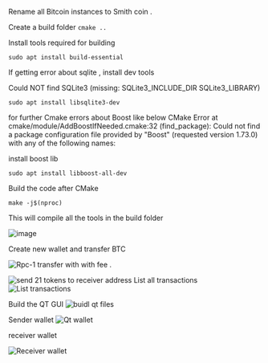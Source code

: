 Rename all Bitcoin instances to Smith coin . 

Create a build folder 
```cmake ..```

Install tools required for building

```sudo apt install build-essential  ```

If getting error about sqlite , install dev tools 

 Could NOT find SQLite3 (missing: SQLite3_INCLUDE_DIR SQLite3_LIBRARY)
 
```sudo apt install libsqlite3-dev```

for further Cmake errors about Boost like below
CMake Error at cmake/module/AddBoostIfNeeded.cmake:32 (find_package):
  Could not find a package configuration file provided by "Boost" (requested
  version 1.73.0) with any of the following names:
  
install boost lib

```sudo apt install libboost-all-dev ```

Build the code after CMake 

```make -j$(nproc)```

This will compile all the tools in the build folder 

![image](https://github.com/user-attachments/assets/30c1be8c-4be5-43aa-9f57-f72d2e563fb7)

Create new wallet and transfer BTC 



![Rpc-1](https://github.com/user-attachments/assets/bd02f3a9-aca4-4058-b87a-4c16bac449e2)
transfer with with fee . 


![send 21 tokens to receiver address](https://github.com/user-attachments/assets/bfe82fdd-b03b-46fc-af05-34b66438658b)
List all transactions 
![List transactions](https://github.com/user-attachments/assets/aada24c0-1bb6-4c4c-b785-420190505ac2)

Build the QT GUI
 ![buidl qt files](https://github.com/user-attachments/assets/1ab867d5-8878-4416-9091-f9e0943d6390)

Sender wallet 
![Qt wallet ](https://github.com/user-attachments/assets/c1c77a82-0bef-4e05-86fb-619e179c6859)

receiver wallet 


![Receiver wallet ](https://github.com/user-attachments/assets/4b296c91-2669-4c8a-9161-fda63ede1aea)




